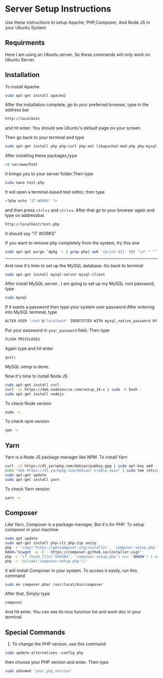 # Server Setup Instructions
Use these instructions to setup Apache, PHP,Composer, And Node JS in your Ubuntu System

## Requirments
Here I am using an Ubuntu server. So these commands will only work on Ubuntu Server.

## Installation
To install Apache

```bash
sudo apt-get install apache2
```
After the installation complete, go to your preferred browser, type in the address bar

```bash
http://localhost
```
and hit enter. You should see Ubuntu's default page on your screen.

Then go back to your terminal and type

```bash
sudo apt-get install php php-curl php-xml libapache2-mod-php php-mysql php-mbstring php-fpm
```
After installing these packages,type
```bash
cd var/www/html
```
It brings you to your server folder.Then type
```bash
sudo nano test.php 
```
It will open a terminal-based text editor, then type

```bash
<?php echo "IT WORKS" ?>
```
and then press ```ctrl```+```s``` and ```ctrl```+```x```. After that go to your browser again and type on addressbar.

```bash
http://localhost/test.php
```
It should say "IT WORKS"

If you want to remove php completely from the system, try this one

```bash
sudo apt-get purge `dpkg -l | grep php| awk '{print $2}' |tr "\n" " "`
```
---------------------------------------

And now it's time to set up the MySQL database. Go back to terminal  
```bash
sudo apt-get install mysql-server mysql-client
```
After install MySQL server , I am going to set up my MySQL root password, type
```bash
sudo mysql
```
If it wants a password then type your system user password.After entering into MySQL terminal, type
```bash
ALTER USER 'root'@'localhost' IDENTIFIED WITH mysql_native_password BY 'your_password';
```
Put your password in ```your_password``` field. Then type 
```bash
FLUSH PRIVILEGES
```
Again type and hit enter
```bash
quit;
```
MySQL setup is done.

Now it's time to install Node JS
```bash
sudo apt-get install curl
curl -sL https://deb.nodesource.com/setup_14.x | sudo -E bash -
sudo apt-get install nodejs
```
To check Node version
```bash
node -v
```

To check npm version
```bash
npm -v
```

## Yarn
Yarn is a Node JS package manager like NPM. To install Yarn
```bash
curl -sS https://dl.yarnpkg.com/debian/pubkey.gpg | sudo apt-key add -
echo "deb https://dl.yarnpkg.com/debian/ stable main" | sudo tee /etc/apt/sources.list.d/yarn.list
sudo apt-get update
sudo apt-get install yarn
```
To check Yarn version
```bash
yarn -v
```

## Composer
Like Yarn, Composer is a package manager, But it's for PHP. To setup composer in your machine 

```bash
sudo apt update
sudo apt-get install php-cli php-zip unzip
php -r "copy('https://getcomposer.org/installer', 'composer-setup.php');" 
HASH="$(wget -q -O - https://composer.github.io/installer.sig)"
php -r "if (hash_file('SHA384', 'composer-setup.php') === '$HASH') { echo 'Installer verified'; } else { echo 'Installer corrupt'; unlink('composer-setup.php'); } echo PHP_EOL;"
php -r "unlink('composer-setup.php');"
```
It will install Composer in your system. To access it easily, run this command

```bash
sudo mv composer.phar /usr/local/bin/composer
```
After that, Simply type 

```bash
composer
```
And hit enter. You can see its nice function list and work doc in your terminal.


## Special Commands
1. To change the PHP version, use this command
```bash
sudo update-alternatives –config php 
```
then choose your PHP version and enter. Then type 
```bash
sudo a2enmod 'your_php_version'
```
